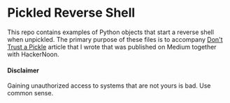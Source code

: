 # Pickled Reverse Shell

This repo contains examples of Python objects that start a reverse shell when unpickled. The primary purpose of these files is to accompany [Don't Trust a Pickle](https://hackernoon.com/dont-trust-a-pickle-a77cb4c9e0e) article that I wrote that was published on Medium together with HackerNoon.

#### Disclaimer

Gaining unauthorized access to systems that are not yours is bad. Use common sense.
